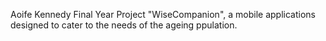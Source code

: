 Aoife Kennedy Final Year Project "WiseCompanion", a mobile applications designed to cater to the needs of the ageing ppulation.
